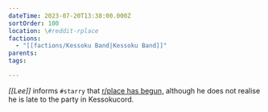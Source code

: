 ```yaml
---
dateTime: 2023-07-20T13:38:00.000Z
sortOrder: 100
location: \#reddit-rplace
factions:
  - "[[factions/Kessoku Band|Kessoku Band]]"
parents: 
tags: 

---
```

*[[Lee]]* informs `#starry` that [r/place has begun,](discord://discord.com/channels/1093664259273130084/1093664259273130087/1131580815290159154) although he does not realise he is late to the party in Kessokucord.
